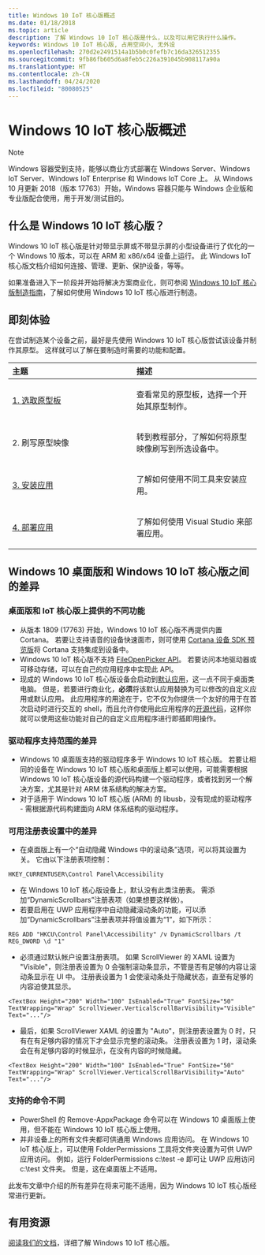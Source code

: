 ```yaml
---
title: Windows 10 IoT 核心版概述
ms.date: 01/18/2018
ms.topic: article
description: 了解 Windows 10 IoT 核心版是什么，以及可以用它执行什么操作。
keywords: Windows 10 IoT 核心版, 占用空间小, 无外设
ms.openlocfilehash: 270d2e2491514a1b5b0c0fefb7c16da326512355
ms.sourcegitcommit: 9fb86fb605d6a8feb5c226a391045b908117a90a
ms.translationtype: HT
ms.contentlocale: zh-CN
ms.lasthandoff: 04/24/2020
ms.locfileid: "80080525"
---
```

# <a name="an-overview-of-windows-10-iot-core"></a>Windows 10 IoT 核心版概述

> [!NOTE]
> Windows 容器受到支持，能够以商业方式部署在 Windows Server、Windows IoT Server、Windows IoT Enterprise 和 Windows IoT Core 上。  从 Windows 10 月更新 2018（版本 17763）开始，Windows 容器只能与 Windows 企业版和专业版配合使用，用于开发/测试目的。

## <a name="what-is-windows-10-iot-core"></a>什么是 Windows 10 IoT 核心版？
Windows 10 IoT 核心版是针对带显示屏或不带显示屏的小型设备进行了优化的一个 Windows 10 版本，可以在 ARM 和 x86/x64 设备上运行。 此 Windows IoT 核心版文档介绍如何连接、管理、更新、保护设备，等等。 

如果准备进入下一阶段并开始将解决方案商业化，则可参阅 [Windows 10 IoT 核心版制造指南](https://docs.microsoft.com/windows-hardware/manufacture/iot/iot-core-manufacturing-guide)，了解如何使用 Windows 10 IoT 核心版进行制造。 

## <a name="getting-started"></a>即刻体验

在尝试制造某个设备之前，最好是先使用 Windows 10 IoT 核心版尝试该设备并制作其原型。 这样就可以了解在要制造时需要的功能和配置。

<table>  
<colgroup> <col width="50%" /> <col width="50%" /> </colgroup>  
<thead>  
<tr class="header">  
<th align="left">主题</th>
<th align="left">描述</th>
</tr>
</thead>
<tbody>

<tr class="odd">
<td align="left"><p><a href="https://docs.microsoft.com/windows/iot-core/tutorials/quickstarter/PrototypeBoards"
>1. 选取原型板</a></p></td>
<td align="left"><p>查看常见的原型板，选择一个开始其原型制作。</p></td>
</tr>

<tr class="odd">
<td align="left"><p>2. 刷写原型映像</p></td>
<td align="left"><p>转到教程部分，了解如何将原型映像刷写到所选设备中。 </p></td>
</tr>

<tr class="odd">
<td align="left"><p><a href="https://docs.microsoft.com/windows/iot-core/develop-your-app/appinstaller">3. 安装应用</a></p></td>
<td align="left"><p>了解如何使用不同工具来安装应用。</p></td>
</tr>

<tr class="odd">
<td align="left"><p><a href="https://docs.microsoft.com/windows/iot-core/develop-your-app/appdeployment">4. 部署应用</a></p></td>
<td align="left"><p>了解如何使用 Visual Studio 来部署应用。</p></td>
</tr>

</tbody>
</table>

## <a name="differences-between-windows-10-desktop-and-windows-10-iot-core"></a>Windows 10 桌面版和 Windows 10 IoT 核心版之间的差异

### <a name="different-features-available-on-desktop-and-iot-core"></a>桌面版和 IoT 核心版上提供的不同功能

* 从版本 1809 (17763) 开始，Windows 10 IoT 核心版不再提供内置 Cortana。 若要让支持语音的设备快速面市，则可使用 [Cortana 设备 SDK 预览版](https://developer.microsoft.com/cortana/devices)将 Cortana 支持集成到设备中。
* Windows 10 IoT 核心版不支持 [FileOpenPicker API](https://docs.microsoft.com/uwp/api/windows.storage.pickers.fileopenpicker)。 若要访问本地驱动器或可移动存储，可以在自己的应用程序中实现此 API。
* 现成的 Windows 10 IoT 核心版设备会启动到[默认应用](https://docs.microsoft.com/windows/iot-core/develop-your-app/iotcoredefaultapp)，这一点不同于桌面类电脑。 但是，若要进行商业化，**必须**将该默认应用替换为可以修改的自定义应用或默认应用。 此应用程序的用途在于，它不仅为你提供一个友好的用于在首次启动时进行交互的 shell，而且允许你使用此应用程序的[开源代码](https://github.com/Microsoft/Windows-iotcore-samples/tree/master/Samples/IoTCoreDefaultApp)，这样你就可以使用这些功能对自己的自定义应用程序进行即插即用操作。

### <a name="differences-in-driver-supported-areas"></a>驱动程序支持范围的差异

* Windows 10 桌面版支持的驱动程序多于 Windows 10 IoT 核心版。 若要让相同的设备在 Windows 10 IoT 核心版和桌面版上都可以使用，可能需要根据 Windows 10 IoT 核心版设备的源代码构建一个驱动程序，或者找到另一个解决方案，尤其是针对 ARM 体系结构的解决方案。
* 对于适用于 Windows 10 IoT 核心版 (ARM) 的 libusb，没有现成的驱动程序 - 需根据源代码构建面向 ARM 体系结构的驱动程序。

### <a name="differences-in-available-registry-set"></a>可用注册表设置中的差异

* 在桌面版上有一个“自动隐藏 Windows 中的滚动条”选项，可以将其设置为关。 它由以下注册表项控制： 

```
HKEY_CURRENTUSER\Control Panel\Accessibility
```

* 在 Windows 10 IoT 核心版设备上，默认没有此类注册表。 需添加“DynamicScrollbars”注册表项（如果想要这样做）。
* 若要启用在 UWP 应用程序中自动隐藏滚动条的功能，可以添加“DynamicScrollbars”注册表项并将值设置为“1”，如下所示：

```
REG ADD "HKCU\Control Panel\Accessibility" /v DynamicScrollbars /t REG_DWORD \d "1"
```

* 必须通过默认帐户设置注册表项。 如果 ScrollViewer 的 XAML 设置为 "Visible"，则注册表设置为 0 会强制滚动条显示，不管是否有足够的内容让滚动条显示在 UI 中。 注册表设置为 1 会使滚动条处于隐藏状态，直至有足够的内容迫使其显示。

```
<TextBox Height="200" Width="100" IsEnabled="True" FontSize="50" TextWrapping="Wrap" ScrollViewer.VerticalScrollBarVisibility="Visible" Text="..."/>
```

* 最后，如果 ScrollViewer XAML 的设置为 "Auto"，则注册表设置为 0 时，只有在有足够内容的情况下才会显示完整的滚动条。 注册表设置为 1 时，滚动条会在有足够内容的时候显示，在没有内容的时候隐藏。

```
<TextBox Height="200" Width="100" IsEnabled="True" FontSize="50" TextWrapping="Wrap" ScrollViewer.VerticalScrollBarVisibility="Auto" Text="..."/>
```

### <a name="different-commands-supported"></a>支持的命令不同

* PowerShell 的 Remove-AppxPackage 命令可以在 Windows 10 桌面版上使用，但不能在 Windows 10 IoT 核心版上使用。
* 并非设备上的所有文件夹都可供通用 Windows 应用访问。 在 Windows 10 IoT 核心版上，可以使用 FolderPermissions 工具将文件夹设置为可供 UWP 应用访问。 例如，运行 FolderPermissions c:\test -e 即可让 UWP 应用访问 c:\test 文件夹。 但是，这在桌面版上不适用。

此发布文章中介绍的所有差异在将来可能不适用，因为 Windows 10 IoT 核心版经常进行更新。

## <a name="helpful-resources"></a>有用资源
[阅读我们的文档](https://docs.microsoft.com/windows/iot-core/)，详细了解 Windows 10 IoT 核心版。
